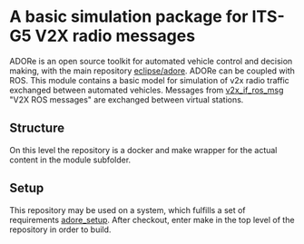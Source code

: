 
<!--
********************************************************************************
* Copyright (C) 2017-2020 German Aerospace Center (DLR). 
* Eclipse ADORe, Automated Driving Open Research https://eclipse.org/adore
*
* This program and the accompanying materials are made available under the 
* terms of the Eclipse Public License 2.0 which is available at
* http://www.eclipse.org/legal/epl-2.0.
*
* SPDX-License-Identifier: EPL-2.0 
*
* Contributors: 
*   Daniel Heß 
********************************************************************************
-->
# A basic simulation package for ITS-G5 V2X radio messages
ADORe is an open source toolkit for automated vehicle control and decision making, with the main repository [eclipse/adore](https://github.com/eclipse/adore).
ADORe can be coupled with ROS. 
This module contains a basic model for simulation of v2x radio traffic exchanged between automated vehicles.
Messages from [v2x_if_ros_msg](https://github.com/dlr-ts/v2x_if_ros_msg) "V2X ROS messages" are exchanged between virtual stations.

## Structure
On this level the repository is a docker and make wrapper for the actual content in the module subfolder.

## Setup
This repository may be used on a system, which fulfills a set of requirements [adore_setup](https://github.com/dlr-ts/adore_setup).
After checkout, enter make in the top level of the repository in order to build.
